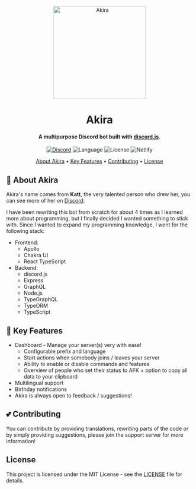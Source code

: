 <div align="center">
    <a href="https://akira-bot.netlify.com/">
        <img src="https://user-images.githubusercontent.com/44723767/69565051-70d8ae80-0fb4-11ea-9b57-ba4813f05807.png"
            height="250" alt="Akira">
    </a>
    <h1>Akira</h1>
    <h4>A multipurpose Discord bot built with <a href="https://discord.js.org/#/" target="_blank">discord.js</a>.
    </h4>
</div>

<div align="center">
    <a href="https://discord.gg/c7QPsSq"><img
            src="https://img.shields.io/discord/647864531523207179.svg?color=7289DA&label=SUPPORT&style=for-the-badge"
            alt="Discord" /></a>
    <img src="https://img.shields.io/github/languages/top/pandaniell/akira?style=for-the-badge" alt="Language" />
    <img src="https://img.shields.io/github/license/pandaniell/akira?style=for-the-badge" alt="License" />
    <img src="https://img.shields.io/netlify/076594a8-a888-4a3a-9ab8-b620bfc62ad0?style=for-the-badge" alt="Netlify">
</div>

<p align="center">
    <a href="#-about-akira">About Akira</a> •
    <a href="#-key-features">Key Features</a> •
    <a href="#-contributing">Contributing</a> •
    <a href="#license">License</a>
</p>

## 🤖 About Akira

Akira's name comes from **Katt**, the very talented person who drew her, you can see more of her on [Discord](https://discord.gg/GYfPddc).

I have been rewriting this bot from scratch for about 4 times as I learned more about programming, but I finally decided I wanted something to stick with. Since I wanted to expand my programming knowledge, I went for the following stack:

- Frontend:
  - Apollo
  - Chakra UI
  - React TypeScript
- Backend:
  - discord.js
  - Express
  - GraphQL
  - Node.js
  - TypeGraphQL
  - TypeORM
  - TypeScript

## 🔑 Key Features

- Dashboard - Manage your server(s) very with ease!
  - Configurable prefix and language
  - Start actions when somebody joins / leaves your server
  - Ability to enable or disable commands and features
  - Overview of people who set their status to AFK + option to copy all data to your clipboard
- Multilingual support
- Birthday notifications
- Akira is always open to feedback / suggestions!

## 💕 Contributing

You can contribute by providing translations, rewriting parts of the code or by simply providing suggestions, please join the support server for more information!

## License

This project is licensed under the MIT License - see the [LICENSE](LICENSE) file for details.
